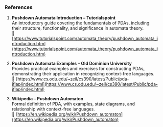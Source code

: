 ### References

1. **Pushdown Automata Introduction – Tutorialspoint**  
   An introductory guide covering the fundamentals of PDAs, including their structure, functionality, and significance in automata theory.  
   🔗 [https://www.tutorialspoint.com/automata_theory/pushdown_automata_introduction.htm](https://www.tutorialspoint.com/automata_theory/pushdown_automata_introduction.htm)

2. **Pushdown Automata Examples – Old Dominion University**  
   Provides practical examples and exercises for constructing PDAs, demonstrating their application in recognizing context-free languages.  
   🔗 [https://www.cs.odu.edu/~zeil/cs390/latest/Public/pda-jflap/index.html](https://www.cs.odu.edu/~zeil/cs390/latest/Public/pda-jflap/index.html)
34. **Wikipedia – Pushdown Automaton**  
   Formal definition of PDA, with examples, state diagrams, and relationship with context-free languages.  
   🔗 [https://en.wikipedia.org/wiki/Pushdown_automaton](https://en.wikipedia.org/wiki/Pushdown_automaton)
